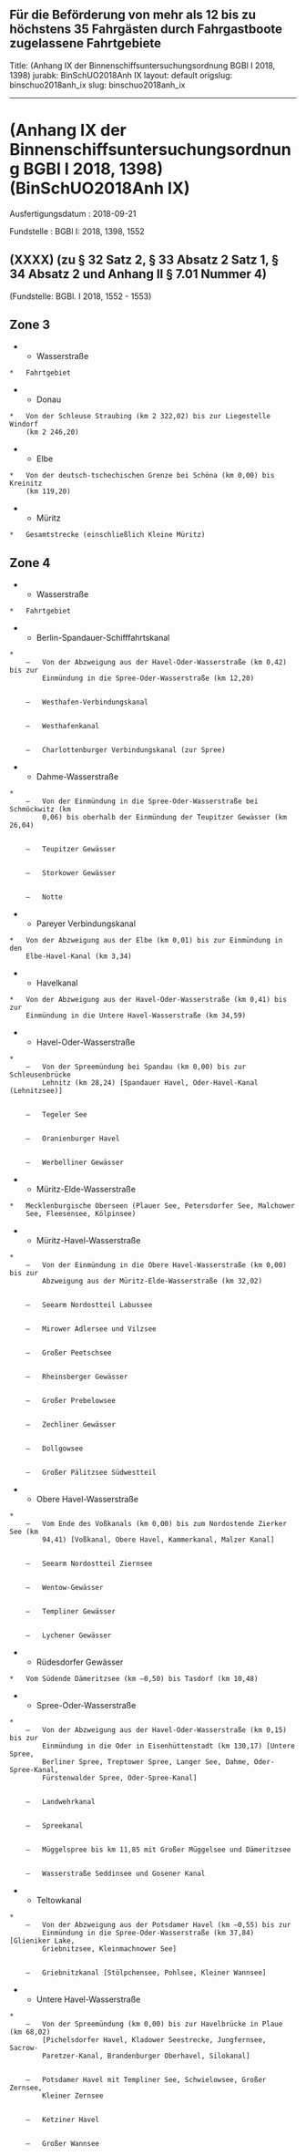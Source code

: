 Für die Beförderung von mehr als 12 bis zu höchstens 35 Fahrgästen
durch Fahrgastboote zugelassene Fahrtgebiete
---
Title: (Anhang IX der Binnenschiffsuntersuchungsordnung BGBl I 2018, 1398)
jurabk: BinSchUO2018Anh IX
layout: default
origslug: binschuo2018anh_ix
slug: binschuo2018anh_ix

---

# (Anhang IX der Binnenschiffsuntersuchungsordnung BGBl I 2018, 1398) (BinSchUO2018Anh IX)

Ausfertigungsdatum
:   2018-09-21

Fundstelle
:   BGBl I: 2018, 1398, 1552


## (XXXX) (zu § 32 Satz 2, § 33 Absatz 2 Satz 1, § 34 Absatz 2 und Anhang II § 7.01 Nummer 4)

(Fundstelle: BGBl. I 2018, 1552 - 1553)

## **Zone 3**


*    *   Wasserstraße

    *   Fahrtgebiet


*    *   Donau

    *   Von der Schleuse Straubing (km 2 322,02) bis zur Liegestelle Windorf
        (km 2 246,20)


*    *   Elbe

    *   Von der deutsch-tschechischen Grenze bei Schöna (km 0,00) bis Kreinitz
        (km 119,20)


*    *   Müritz

    *   Gesamtstrecke (einschließlich Kleine Müritz)



## **Zone 4**


*    *   Wasserstraße

    *   Fahrtgebiet


*    *   Berlin-Spandauer-Schifffahrtskanal

    *
        –   Von der Abzweigung aus der Havel-Oder-Wasserstraße (km 0,42) bis zur
            Einmündung in die Spree-Oder-Wasserstraße (km 12,20)


        –   Westhafen-Verbindungskanal


        –   Westhafenkanal


        –   Charlottenburger Verbindungskanal (zur Spree)





*    *   Dahme-Wasserstraße

    *
        –   Von der Einmündung in die Spree-Oder-Wasserstraße bei Schmöckwitz (km
            0,06) bis oberhalb der Einmündung der Teupitzer Gewässer (km 26,04)


        –   Teupitzer Gewässer


        –   Storkower Gewässer


        –   Notte





*    *   Pareyer Verbindungskanal

    *   Von der Abzweigung aus der Elbe (km 0,01) bis zur Einmündung in den
        Elbe-Havel-Kanal (km 3,34)


*    *   Havelkanal

    *   Von der Abzweigung aus der Havel-Oder-Wasserstraße (km 0,41) bis zur
        Einmündung in die Untere Havel-Wasserstraße (km 34,59)


*    *   Havel-Oder-Wasserstraße

    *
        –   Von der Spreemündung bei Spandau (km 0,00) bis zur Schleusenbrücke
            Lehnitz (km 28,24) [Spandauer Havel, Oder-Havel-Kanal (Lehnitzsee)]


        –   Tegeler See


        –   Oranienburger Havel


        –   Werbelliner Gewässer





*    *   Müritz-Elde-Wasserstraße

    *   Mecklenburgische Oberseen (Plauer See, Petersdorfer See, Malchower
        See, Fleesensee, Kölpinsee)


*    *   Müritz-Havel-Wasserstraße

    *
        –   Von der Einmündung in die Obere Havel-Wasserstraße (km 0,00) bis zur
            Abzweigung aus der Müritz-Elde-Wasserstraße (km 32,02)


        –   Seearm Nordostteil Labussee


        –   Mirower Adlersee und Vilzsee


        –   Großer Peetschsee


        –   Rheinsberger Gewässer


        –   Großer Prebelowsee


        –   Zechliner Gewässer


        –   Dollgowsee


        –   Großer Pälitzsee Südwestteil





*    *   Obere Havel-Wasserstraße

    *
        –   Vom Ende des Voßkanals (km 0,00) bis zum Nordostende Zierker See (km
            94,41) [Voßkanal, Obere Havel, Kammerkanal, Malzer Kanal]


        –   Seearm Nordostteil Ziernsee


        –   Wentow-Gewässer


        –   Templiner Gewässer


        –   Lychener Gewässer





*    *   Rüdesdorfer Gewässer

    *   Vom Südende Dämeritzsee (km –0,50) bis Tasdorf (km 10,48)


*    *   Spree-Oder-Wasserstraße

    *
        –   Von der Abzweigung aus der Havel-Oder-Wasserstraße (km 0,15) bis zur
            Einmündung in die Oder in Eisenhüttenstadt (km 130,17) [Untere Spree,
            Berliner Spree, Treptower Spree, Langer See, Dahme, Oder-Spree-Kanal,
            Fürstenwalder Spree, Oder-Spree-Kanal]


        –   Landwehrkanal


        –   Spreekanal


        –   Müggelspree bis km 11,85 mit Großer Müggelsee und Dämeritzsee


        –   Wasserstraße Seddinsee und Gosener Kanal





*    *   Teltowkanal

    *
        –   Von der Abzweigung aus der Potsdamer Havel (km –0,55) bis zur
            Einmündung in die Spree-Oder-Wasserstraße (km 37,84) [Glieniker Lake,
            Griebnitzsee, Kleinmachnower See]


        –   Griebnitzkanal [Stölpchensee, Pohlsee, Kleiner Wannsee]





*    *   Untere Havel-Wasserstraße

    *
        –   Von der Spreemündung (km 0,00) bis zur Havelbrücke in Plaue (km 68,02)
            [Pichelsdorfer Havel, Kladower Seestrecke, Jungfernsee, Sacrow-
            Paretzer-Kanal, Brandenburger Oberhavel, Silokanal]


        –   Potsdamer Havel mit Templiner See, Schwielowsee, Großer Zernsee,
            Kleiner Zernsee


        –   Ketziner Havel


        –   Großer Wannsee






